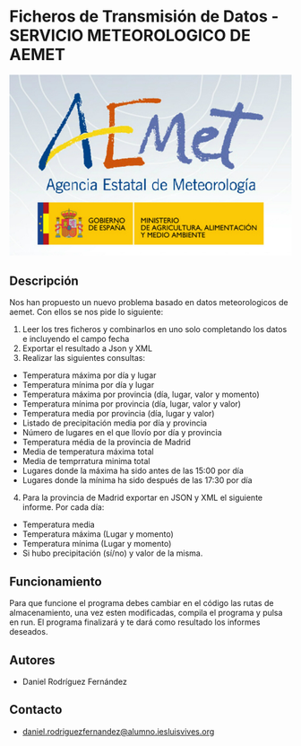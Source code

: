 # Ficheros de Transmisión de Datos - SERVICIO METEOROLOGICO DE AEMET
![imagen](./img/portada.jpg)


## Descripción
Nos han propuesto un nuevo problema basado en datos meteorologicos de aemet. Con ellos se nos pide lo siguiente:
1. Leer los tres ficheros y combinarlos en uno solo completando los datos e incluyendo el campo fecha
2. Exportar el resultado a Json y XML
3. Realizar las siguientes consultas:
- Temperatura máxima por día y lugar
- Temperatura mínima por día y lugar
- Temperatura máxima por provincia (día, lugar, valor y momento)
- Temperatura mínima por provincia (día, lugar, valor y valor)
- Temperatura media por provincia (día, lugar y valor)
- Listado de precipitación media por día y provincia
- Número de lugares en el que llovío por día y provincia
- Temperatura média de la provincia de Madrid
- Media de temperatura máxima total
- Media de temprratura minima total
- Lugares donde la máxima ha sido antes de las 15:00 por día
- Lugares donde la mínima ha sido después de las 17:30 por día
4. Para la provincia de Madrid exportar en JSON y XML el siguiente informe.
Por cada día:
- Temperatura media
- Temperatura máxima (Lugar y momento)
- Temperatura mínima (Lugar y momento)
- Si hubo precipitación (sí/no) y valor de la misma.



## Funcionamiento
Para que funcione el programa debes cambiar en el código las rutas de almacenamiento, una vez esten modificadas, compila el programa y pulsa en run. El programa finalizará y te dará como resultado los informes deseados.


## Autores
- Daniel Rodríguez Fernández


## Contacto 
* daniel.rodriguezfernandez@alumno.iesluisvives.org


